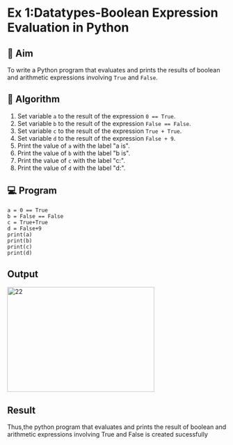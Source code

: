 
# Ex 1:Datatypes-Boolean Expression Evaluation in Python

## 🎯 Aim
To write a Python program that evaluates and prints the results of boolean and arithmetic expressions involving `True` and `False`.

## 🧠 Algorithm
1. Set variable `a` to the result of the expression `0 == True`.
2. Set variable `b` to the result of the expression `False == False`.
3. Set variable `c` to the result of the expression `True + True`.
4. Set variable `d` to the result of the expression `False + 9`.
5. Print the value of `a` with the label "a is".
6. Print the value of `b` with the label "b is".
7. Print the value of `c` with the label "c:".
8. Print the value of `d` with the label "d:".

## 💻 Program
```
a = 0 == True
b = False == False
c = True+True
d = False+9
print(a)
print(b)
print(c)
print(d)
```

## Output
<img width="338" height="241" alt="22" src="https://github.com/user-attachments/assets/18c3833d-e67b-41f4-87fd-b5ff713a3e3d" />

## Result
Thus,the python program that evaluates and prints the result of boolean and arithmetic expressions involving True and False is created sucessfully
